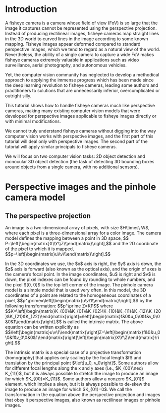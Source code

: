 # Introduction
A fisheye camera is a camera whose field of view (FoV) is so large that the image it captures cannot be represented using the perspective projection. Instead of producing rectilinear images, fisheye cameras map straight lines in the 3D world to curved lines in the image according to some known mapping. Fisheye images appear deformed compared to standard perspective images, which we tend to regard as a natural view of the world. Nevertheless, the ability of a single camera to capture a wide FoV makes fisheye cameras extremely valuable in applications such as video surveillance, aerial photography, and autonomous vehicles.

Yet, the computer vision community has neglected to develop a methodical approach to applying the immense progress which has been made since the deep learning revolution to fisheye cameras, leading some authors and practitioners to solutions that are unnecessarily inferior, overcomplicated or outright silly.

This tutorial shows how to handle fisheye cameras much like perspective cameras, making many existing computer vision models that were developed for perspective images applicable to fisheye images directly or with minimal modifications.

We cannot truly understand fisheye cameras without digging into the way computer vision works with perspective images, and the first part of this tutorial will deal only with perspective images. The second part of the tutorial will apply similar principals to fisheye cameras.

We will focus on two computer vision tasks: 2D object detection and monocular 3D object detection (the task of detecting 3D bounding boxes around objects from a single camera, with no additional sensors).

# Perspective images and the pinhole camera model
## The perspective projection
An image is a two-dimensional array of pixels, with size \$H\times\ W\$, where each pixel is a three-dimensional array for a color image. The camera model defines the mapping between a point in 3D space,
\$\$ P=\\left[\\begin{matrix}X\\\\Y\\\\Z\\\\\\end{matrix}\\right],\$\$
and the 2D coordinate of the pixel to which it is mapped,
\$\$p=\\left[\\begin{matrix}u\\\\v\\\\\\end{matrix}\\right].\$\$

In the 3D coordinates we use, the \$x\$ axis is right, the \$y\$ axis is down, the \$z\$ axis is forward (also known as the optical axis), and the origin of axes is the camera’s focal point. In the image coordinates, \$u\$ is right and \$v\$ is down, the pixel indexes can be found by rounding to whole numbers, and the pixel \$\[0, 0\]\$ is the top left corner of the image.
The pinhole camera model is a simple model that is used very often. In this model, the 3D coordinates of a point are related to the homogeneous coordinates of a pixel,
\$\$p^\prime=\left[\begin{matrix}u\\v\\1\\\end{matrix}\right],\$\$
by the following transformation:
\$\$p^\prime Z=KP\$\$
where
\$\$K=\left[\begin{matrix}K_{00}&K_{01}&K_{02}\\K_{10}&K_{11}&K_{12}\\K_{20}&K_{21}&K_{22}\\\end{matrix}\right]=\left[\begin{matrix}f&0&u_0\\0&f&v_0\\0&0&1\\\end{matrix}\right].\$\$
is called the intrinsic matrix. The above equation can be written explicitly as
\$\$\left[\begin{matrix}u\\v\\1\\\end{matrix}\right]Z=\left[\begin{matrix}f&0&u_0\\0&f&v_0\\0&0&1\\\end{matrix}\right]\left[\begin{matrix}X\\Y\\Z\\\end{matrix}\right].\$\$

The intrinsic matrix is a special case of a projective transformation (homography) that applies only scaling by the focal length \$f\$ and translation by the principal point \$\left[u_0, v_0\right]\$. Some authors allow for different focal lengths along the x and y axes (i.e., \$K_{00}\neq\ K_{11})\$, but it is always possible to stretch the image to produce an image for which \$K_{00}=K_{11}\$. Some authors allow a nonzero \$K_{01}\$ element, which implies a skew, but it is always possible to de-skew the image to produce an image for which \$K_{01}=0\$. We call the transformation in the equation above the perspective projection and images that obey it perspective images, also known as rectilinear images or pinhole images.

